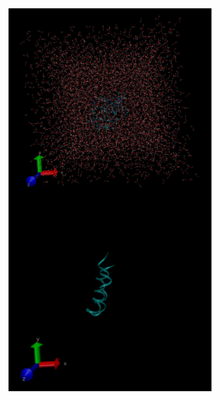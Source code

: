 
<a href="https://www.rcsb.org/structure/6OFA">
    <img align="left" src="img/6OFA_withwater.gif" width=400px></img>
</a>

<a href="https://www.rcsb.org/structure/6OFA">
    <img align="left" src="img/6OFA_withoutwater.gif" width=400px></img>
</a>

